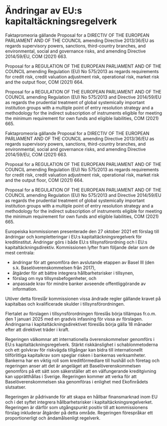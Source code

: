# Ändringar av EU:s kapitaltäckningsregelverk

Faktapromeoria gällande Proposal for a DIRECTIV OF THE EUROPEAN PARLIAMENT AND OF
THE COUNCIL amending Directive 2013/36/EU as regards supervisory
powers, sanctions, third-country branches, and environmental, social and
governance risks, and amending Directive 2014/59/EU, COM (2021) 663.

Proposal for a REGULATION OF THE EUROPEAN PARLIAMENT AND
OF THE COUNCIL amending Regulation (EU) No 575/2013 as regards
requirements for credit risk, credit valuation adjustment risk, operational risk,
market risk and the output floor, COM (2021) 664.

Proposal for a REGULATION OF THE EUROPEAN PARLIAMENT AND
OF THE COUNCIL amending Regulation (EU) No 575/2013 and Directive
2014/59/EU as regards the prudential treatment of global systemically
important institution groups with a multiple point of entry resolution strategy
and a methodology for the indirect subscription of instruments eligible for
meeting the minimum requirement for own funds and eligible liabilities, COM (2021) 665.

Faktapromeoria gällande Proposal for a DIRECTIV OF THE EUROPEAN PARLIAMENT AND OF
THE COUNCIL amending Directive 2013/36/EU as regards supervisory
powers, sanctions, third-country branches, and environmental, social and
governance risks, and amending Directive 2014/59/EU, COM (2021) 663.

Proposal for a REGULATION OF THE EUROPEAN PARLIAMENT AND
OF THE COUNCIL amending Regulation (EU) No 575/2013 as regards
requirements for credit risk, credit valuation adjustment risk, operational risk,
market risk and the output floor, COM (2021) 664.

Proposal for a REGULATION OF THE EUROPEAN PARLIAMENT AND
OF THE COUNCIL amending Regulation (EU) No 575/2013 and Directive
2014/59/EU as regards the prudential treatment of global systemically
important institution groups with a multiple point of entry resolution strategy
and a methodology for the indirect subscription of instruments eligible for
meeting the minimum requirement for own funds and eligible liabilities, COM (2021) 665.

Europeiska kommissionen presenterade den 27 oktober 2021 ett förslag till
ändringar och kompletteringar i EU:s kapitaltäckningsregelverk för
kreditinstitut. Ändringar görs i både EU:s tillsynsförordning och i EU:s
kapitaltäckningsdirektiv. Kommissionen lyfter fram följande delar som de
mest centrala:

* ändringar för att genomföra den avslutande etappen av Basel III (den
s.k. Baselöverenskommelsen från 2017),
* åtgärder för att bättre integrera hållbarhetsrisker i tillsynen,
* förslag om nya tillsynsbefogenheter, och
* anpassade krav för mindre banker avseende offentliggörande av
information.

Utöver detta föreslår kommissionen vissa ändrade regler gällande kravet på
kapitalbas och kvalificerade skulder i tillsynsförordningen.

Flertalet av förslagen i tillsynsförordningen föreslås börja tillämpas fr.o.m.
den 1 januari 2025 med en gradvis infasning för vissa av förslagen.
Ändringarna i kapitaltäckningsdirektivet föreslås börja gälla 18 månader
efter att direktivet träder i kraft.

Regeringen välkomnar att internationella överenskommelser genomförs i
EU:s kapitaltäckningsregelverk. Stärkt riskkänslighet i schablonmetoderna
och ett golvkrav för riskvägda tillgångar kan bidra till internationellt
tillförlitliga kapitalkrav som speglar risken i bankernas verksamheter.
Bankerna har en viktig roll som kreditförmedlare till hushåll och företag och
regeringen anser att det är angeläget att Baselöverenskommelsen genomförs på ett sätt som säkerställer att en välfungerande kreditgivning kan upprätthållas i Sverige. Regeringen kommer att verka för att Baselöverenskommelsen ska genomföras i enlighet med Ekofinrådets
slutsatser.

Regeringen är pådrivande för att skapa en hållbar finansmarknad inom EU och i det syftet integrera hållbarhetsrisker i kapitaltäckningsregelverket. Regeringen är därför som utgångspunkt positiv till att kommissionens förslag
inkluderar åtgärder på detta område. Regeringen förespråkar ett proportionerligt och ändamålsenligt regelverk.

